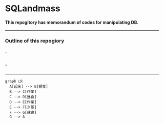 # SQLandmass

#### This repogitory has memorandum of codes for manipulating DB.
- - -
### Outline of this repogiory

##### - &nbsp; 
##### - &nbsp;  &emsp;
***

```mermaid
graph LR
  A[起床] --> B[朝食]
  B --> C[作業]
  C --> D[昼食]
  D --> E[作業]
  E --> F[夕飯]
  F --> G[就寝]
  G --> A
```
